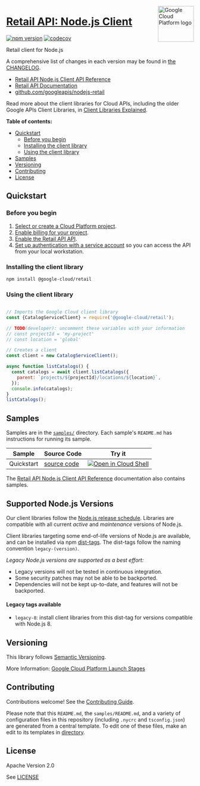 [//]: # "This README.md file is auto-generated, all changes to this file will be lost."
[//]: # "To regenerate it, use `python -m synthtool`."
<img src="https://avatars2.githubusercontent.com/u/2810941?v=3&s=96" alt="Google Cloud Platform logo" title="Google Cloud Platform" align="right" height="96" width="96"/>

# [Retail API: Node.js Client](https://github.com/googleapis/nodejs-retail)


[![npm version](https://img.shields.io/npm/v/@google-cloud/retail.svg)](https://www.npmjs.org/package/@google-cloud/retail)
[![codecov](https://img.shields.io/codecov/c/github/googleapis/nodejs-retail/main.svg?style=flat)](https://codecov.io/gh/googleapis/nodejs-retail)




Retail client for Node.js


A comprehensive list of changes in each version may be found in
[the CHANGELOG](https://github.com/googleapis/nodejs-retail/blob/main/CHANGELOG.md).

* [Retail API Node.js Client API Reference][client-docs]
* [Retail API Documentation][product-docs]
* [github.com/googleapis/nodejs-retail](https://github.com/googleapis/nodejs-retail)

Read more about the client libraries for Cloud APIs, including the older
Google APIs Client Libraries, in [Client Libraries Explained][explained].

[explained]: https://cloud.google.com/apis/docs/client-libraries-explained

**Table of contents:**


* [Quickstart](#quickstart)
  * [Before you begin](#before-you-begin)
  * [Installing the client library](#installing-the-client-library)
  * [Using the client library](#using-the-client-library)
* [Samples](#samples)
* [Versioning](#versioning)
* [Contributing](#contributing)
* [License](#license)

## Quickstart

### Before you begin

1.  [Select or create a Cloud Platform project][projects].
1.  [Enable billing for your project][billing].
1.  [Enable the Retail API API][enable_api].
1.  [Set up authentication with a service account][auth] so you can access the
    API from your local workstation.

### Installing the client library

```bash
npm install @google-cloud/retail
```


### Using the client library

```javascript

// Imports the Google Cloud client library
const {CatalogServiceClient} = require('@google-cloud/retail');

// TODO(developer): uncomment these variables with your information
// const projectId = 'my-project'
// const location = 'global'

// Creates a client
const client = new CatalogServiceClient();

async function listCatalogs() {
  const catalogs = await client.listCatalogs({
    parent: `projects/${projectId}/locations/${location}`,
  });
  console.info(catalogs);
}
listCatalogs();

```



## Samples

Samples are in the [`samples/`](https://github.com/googleapis/nodejs-retail/tree/main/samples) directory. Each sample's `README.md` has instructions for running its sample.

| Sample                      | Source Code                       | Try it |
| --------------------------- | --------------------------------- | ------ |
| Quickstart | [source code](https://github.com/googleapis/nodejs-retail/blob/main/samples/quickstart.js) | [![Open in Cloud Shell][shell_img]](https://console.cloud.google.com/cloudshell/open?git_repo=https://github.com/googleapis/nodejs-retail&page=editor&open_in_editor=samples/quickstart.js,samples/README.md) |



The [Retail API Node.js Client API Reference][client-docs] documentation
also contains samples.

## Supported Node.js Versions

Our client libraries follow the [Node.js release schedule](https://nodejs.org/en/about/releases/).
Libraries are compatible with all current _active_ and _maintenance_ versions of
Node.js.

Client libraries targeting some end-of-life versions of Node.js are available, and
can be installed via npm [dist-tags](https://docs.npmjs.com/cli/dist-tag).
The dist-tags follow the naming convention `legacy-(version)`.

_Legacy Node.js versions are supported as a best effort:_

* Legacy versions will not be tested in continuous integration.
* Some security patches may not be able to be backported.
* Dependencies will not be kept up-to-date, and features will not be backported.

#### Legacy tags available

* `legacy-8`: install client libraries from this dist-tag for versions
  compatible with Node.js 8.

## Versioning

This library follows [Semantic Versioning](http://semver.org/).






More Information: [Google Cloud Platform Launch Stages][launch_stages]

[launch_stages]: https://cloud.google.com/terms/launch-stages

## Contributing

Contributions welcome! See the [Contributing Guide](https://github.com/googleapis/nodejs-retail/blob/main/CONTRIBUTING.md).

Please note that this `README.md`, the `samples/README.md`,
and a variety of configuration files in this repository (including `.nycrc` and `tsconfig.json`)
are generated from a central template. To edit one of these files, make an edit
to its templates in
[directory](https://github.com/googleapis/synthtool).

## License

Apache Version 2.0

See [LICENSE](https://github.com/googleapis/nodejs-retail/blob/main/LICENSE)

[client-docs]: https://cloud.google.com/nodejs/docs/reference/retail/latest
[product-docs]: https://cloud.google.com/recommendations/
[shell_img]: https://gstatic.com/cloudssh/images/open-btn.png
[projects]: https://console.cloud.google.com/project
[billing]: https://support.google.com/cloud/answer/6293499#enable-billing
[enable_api]: https://console.cloud.google.com/flows/enableapi?apiid=retail.googleapis.com
[auth]: https://cloud.google.com/docs/authentication/getting-started
